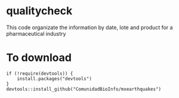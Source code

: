 # qualitycheck
This code organizate the information by date, lote and product for a pharmaceutical industry

# To download 
```
if (!require(devtools)) {
    install.packages("devtools")
}
devtools::install_github("ComunidadBioInfo/mxearthquakes")
```
